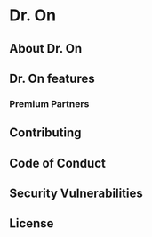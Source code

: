 # Dr. On
## About Dr. On



## Dr. On features


### Premium Partners

## Contributing

## Code of Conduct


## Security Vulnerabilities


## License

